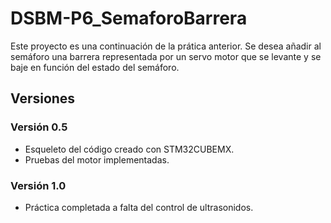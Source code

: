 # DSBM-P6_SemaforoBarrera
Este proyecto es una continuación de la prática anterior. Se desea añadir al semáforo una barrera representada por un servo motor que se levante y se baje en función del estado del semáforo.


## Versiones
### Versión 0.5
 - Esqueleto del código creado con STM32CUBEMX.
 - Pruebas del motor implementadas.

### Versión 1.0
 - Práctica completada a falta del control de ultrasonidos.